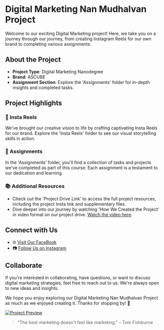 # Digital Marketing Nan Mudhalvan Project

Welcome to our exciting Digital Marketing project! Here, we take you on a journey through our journey, from creating Instagram Reels for our own brand to completing various assignments.

## About the Project
- **Project Type**: Digital Marketing Nanodegree
- **Brand**: ASCUBE
- **Assignment Section**: Explore the 'Assignments' folder for in-depth insights and completed tasks.

## Project Highlights

### 📸 Insta Reels
We've brought our creative vision to life by crafting captivating Insta Reels for our brand. Explore the 'Insta Reels' folder to see our visual storytelling skills in action.

### 📝 Assignments
In the 'Assignments' folder, you'll find a collection of tasks and projects we've completed as part of this course. Each assignment is a testament to our dedication and learning.

### 📚 Additional Resources
- Check out the 'Project Drive Link' to access the full project resources, including the project Insta link and supplementary files.
- Dive deeper into our journey by watching 'How We Created the Project' in video format on our project drive. [Watch the video here](https://drive.google.com/drive/folders/1SUOOZUDQGXPtFN-elKhC0jJtSkk0QFB4).

## Connect with Us
- 🌐 [Visit Our FaceBook](https://www.facebook.com/profile.php?id=61550077150252)
- 📷 [Follow Us on Instagram](https://www.instagram.com/as3_clothing_store/)

## Collaborate
If you're interested in collaborating, have questions, or want to discuss digital marketing strategies, feel free to reach out to us. We're always open to new ideas and insights.

We hope you enjoy exploring our Digital Marketing Nan Mudhalvan Project as much as we enjoyed creating it. Thanks for stopping by! 🚀

[![Project Preview](image-link)](https://drive.google.com/drive/folders/1SUOOZUDQGXPtFN-elKhC0jJtSkk0QFB4)

> "The best marketing doesn't feel like marketing." – Tom Fishburne
